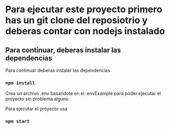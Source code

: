 # Para ejecutar este proyecto primero has un git clone del reposiotrio y deberas contar con nodejs instalado

## Para continuar, deberas instalar las dependencias

Para continuar deberas instalar las dependencias

### `npm install`

Crea un archivo .env basandote en el .envExample para poder ejecutar el proyecto sin problema alguno

Para ejecutar el proyecto usa

### `npm start`
